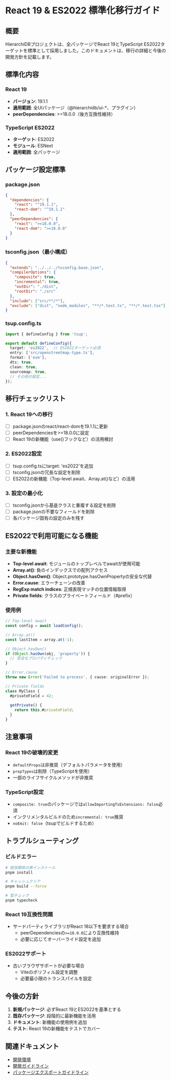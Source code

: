 # React 19 & ES2022 標準化移行ガイド

## 概要
HierarchiDBプロジェクトは、全パッケージでReact 19とTypeScript ES2022ターゲットを標準として採用しました。このドキュメントは、移行の詳細と今後の開発方針を記載します。

## 標準化内容

### React 19
- **バージョン**: 19.1.1
- **適用範囲**: 全UIパッケージ（@hierarchidb/ui-*、プラグイン）
- **peerDependencies**: >=18.0.0（後方互換性維持）

### TypeScript ES2022
- **ターゲット**: ES2022
- **モジュール**: ESNext
- **適用範囲**: 全パッケージ

## パッケージ設定標準

### package.json
```json
{
  "dependencies": {
    "react": "^19.1.1",
    "react-dom": "^19.1.1"
  },
  "peerDependencies": {
    "react": ">=18.0.0",
    "react-dom": ">=18.0.0"
  }
}
```

### tsconfig.json（最小構成）
```json
{
  "extends": "../../../tsconfig.base.json",
  "compilerOptions": {
    "composite": true,
    "incremental": true,
    "outDir": "./dist",
    "rootDir": "./src"
  },
  "include": ["src/**/*"],
  "exclude": ["dist", "node_modules", "**/*.test.ts", "**/*.test.tsx"]
}
```

### tsup.config.ts
```typescript
import { defineConfig } from 'tsup';

export default defineConfig({
  target: 'es2022',  // ES2022ターゲット必須
  entry: ['src/openstreetmap-type.ts'],
  format: ['esm'],
  dts: true,
  clean: true,
  sourcemap: true,
  // その他の設定...
});
```

## 移行チェックリスト

### 1. React 19への移行
- [ ] package.jsonのreact/react-domを19.1.1に更新
- [ ] peerDependenciesを>=18.0.0に設定
- [ ] React 19の新機能（use()フックなど）の活用検討

### 2. ES2022設定
- [ ] tsup.config.tsにtarget: 'es2022'を追加
- [ ] tsconfig.jsonの冗長な設定を削除
- [ ] ES2022の新機能（Top-level await、Array.at()など）の活用

### 3. 設定の最小化
- [ ] tsconfig.jsonから基底クラスと重複する設定を削除
- [ ] package.jsonの不要なフィールドを削除
- [ ] 各パッケージ固有の設定のみを残す

## ES2022で利用可能になる機能

### 主要な新機能
- **Top-level await**: モジュールのトップレベルでawaitが使用可能
- **Array.at()**: 負のインデックスでの配列アクセス
- **Object.hasOwn()**: Object.prototype.hasOwnPropertyの安全な代替
- **Error.cause**: エラーチェーンの改善
- **RegExp match indices**: 正規表現マッチの位置情報取得
- **Private fields**: クラスのプライベートフィールド（#prefix）

### 使用例
```typescript
// Top-level await
const config = await loadConfig();

// Array.at()
const lastItem = array.at(-1);

// Object.hasOwn()
if (Object.hasOwn(obj, 'property')) {
  // 安全なプロパティチェック
}

// Error.cause
throw new Error('Failed to process', { cause: originalError });

// Private fields
class MyClass {
  #privateField = 42;
  
  getPrivate() {
    return this.#privateField;
  }
}
```

## 注意事項

### React 19の破壊的変更
- `defaultProps`は非推奨（デフォルトパラメータを使用）
- `propTypes`は削除（TypeScriptを使用）
- 一部のライフサイクルメソッドが非推奨

### TypeScript設定
- `composite: true`のパッケージでは`allowImportingTsExtensions: false`必須
- インクリメンタルビルドのため`incremental: true`推奨
- `noEmit: false`（tsupでビルドするため）

## トラブルシューティング

### ビルドエラー
```bash
# 依存関係の再インストール
pnpm install

# キャッシュクリア
pnpm build --force

# 型チェック
pnpm typecheck
```

### React 19互換性問題
- サードパーティライブラリがReact 18以下を要求する場合
  - peerDependenciesの`>=18.0.0`により互換性維持
  - 必要に応じてオーバーライド設定を追加

### ES2022サポート
- 古いブラウザサポートが必要な場合
  - Viteのポリフィル設定を調整
  - 必要最小限のトランスパイルを設定

## 今後の方針

1. **新規パッケージ**: 必ずReact 19とES2022を基準とする
2. **既存パッケージ**: 段階的に最新機能を活用
3. **ドキュメント**: 新機能の使用例を追加
4. **テスト**: React 19の新機能をテストでカバー

## 関連ドキュメント
- [開発環境](../05-dev-environment.md)
- [開発ガイドライン](../05-dev-guidelines.md)
- [パッケージエクスポートガイドライン](../package-export-guidelines.md)